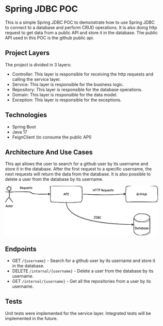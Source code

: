 # Spring JDBC POC

This is a simple Spring JDBC POC to demonstrate how to use Spring JDBC to connect to a database and perform CRUD operations. 
It is also doing http request to get data from a public API and store it in the database. The public API used in this POC is 
the github public api.

## Project Layers

The project is divided in 3 layers:
- Controller: This layer is responsible for receiving the http requests and calling the service layer.
- Service: This layer is responsible for the business logic.
- Repository: This layer is responsible for the database operations.
- Domain: This layer is responsible for the data model.
- Exception: This layer is responsible for the exceptions.

## Technologies

- Spring Boot
- Java 17
- FeignClient (to consume the public API)

## Architecture And Use Cases
This api allows the user to search for a github user by its username and store it in the database. 
After the first request to a specific username, the next requests will return the data from the database.
It is also possible to delete a user from the database by its username.

![Architecture](./images/Architecture.png)

## Endpoints

- GET `/{username}` - Search for a github user by its username and store it in the database.
- DELETE `/internal/{username}` - Delete a user from the database by its username.
- GET `/internal/{username}` - Get all the repositories from a user by its username.

## Tests

Unit tests were implemented for the service layer. Integrated tests will be implemented in the future.




